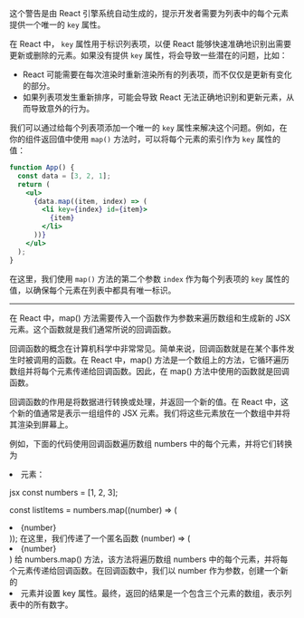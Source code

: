这个警告是由 React 引擎系统自动生成的，提示开发者需要为列表中的每个元素提供一个唯一的 `key` 属性。

在 React 中， `key` 属性用于标识列表项，以便 React 能够快速准确地识别出需要更新或删除的元素。如果没有提供 `key` 属性，将会导致一些潜在的问题，比如：

- React 可能需要在每次渲染时重新渲染所有的列表项，而不仅仅是更新有变化的部分。
- 如果列表项发生重新排序，可能会导致 React 无法正确地识别和更新元素，从而导致意外的行为。

我们可以通过给每个列表项添加一个唯一的 `key` 属性来解决这个问题。例如，在你的组件返回值中使用 `map()` 方法时，可以将每个元素的索引作为 `key` 属性的值：

```jsx
function App() {
  const data = [3, 2, 1];
  return (
    <ul>
      {data.map((item, index) => (
        <li key={index} id={item}>
          {item}
        </li>
      ))}
    </ul>
  );
}
```

在这里，我们使用 `map()` 方法的第二个参数 `index` 作为每个列表项的 `key` 属性的值，以确保每个元素在列表中都具有唯一标识。

---
在 React 中，map() 方法需要传入一个函数作为参数来遍历数组和生成新的 JSX 元素。这个函数就是我们通常所说的回调函数。

回调函数的概念在计算机科学中非常常见。简单来说，回调函数就是在某个事件发生时被调用的函数。在 React 中，map() 方法是一个数组上的方法，它循环遍历数组并将每个元素传递给回调函数。因此，在 map() 方法中使用的函数就是回调函数。

回调函数的作用是将数据进行转换或处理，并返回一个新的值。在 React 中，这个新的值通常是表示一组组件的 JSX 元素。我们将这些元素放在一个数组中并将其渲染到屏幕上。

例如，下面的代码使用回调函数遍历数组 numbers 中的每个元素，并将它们转换为 <li> 元素：

jsx
const numbers = [1, 2, 3];

const listItems = numbers.map((number) => (
  <li key={number.toString()}>{number}</li>
));
在这里，我们传递了一个匿名函数 (number) => (<li key={number.toString()}>{number}</li>) 给 numbers.map() 方法，该方法将遍历数组 numbers 中的每个元素，并将每个元素传递给回调函数。在回调函数中，我们以 number 作为参数，创建一个新的 <li> 元素并设置 key 属性。最终，返回的结果是一个包含三个元素的数组，表示列表中的所有数字。